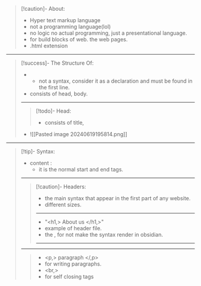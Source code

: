 
>[!caution]- About:
>- Hyper text markup language
>- not a programming language(lol)
>- no logic no actual programming, just a presentational language.
>- for build blocks of web. the web pages.
>- .html extension

---
>[!success]- The Structure Of:
>- <!DOCTYPE html>
>	- not a syntax, consider it as a declaration and must be found in the first line.
>- consists of head, body.
>---
>>[!todo]- Head:
>>- consists of title, 
>
>- ![[Pasted image 20240619195814.png]]

---

>[!tip]- Syntax:
>
>- <tagname> content </tagname>:
>	- it is the normal start and end tags.
>---
>>[!caution]- Headers:
>>- the main syntax that appear in the first part of any website.
>>- different sizes.
>>---
>>- "<h1,> About us </h1,>"
>>	- example of header file.
>>	- the , for not make the syntax render in obsidian.
>>---
>
>---
>>- <p,> paragraph </,p>  
>>	- for writing paragraphs.
>>- <br,>
>>	- for self closing tags


